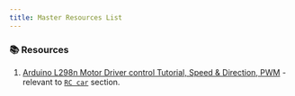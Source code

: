 ```yaml
---
title: Master Resources List
---
```


### 📚 Resources
1. [Arduino L298n Motor Driver control Tutorial, Speed & Direction, PWM](https://www.electroniclinic.com/arduino-l298n-motor-driver-control-tutorial-speed-direction-pwm/) - relevant to [`RC car`](./projects/rccar.md) section.